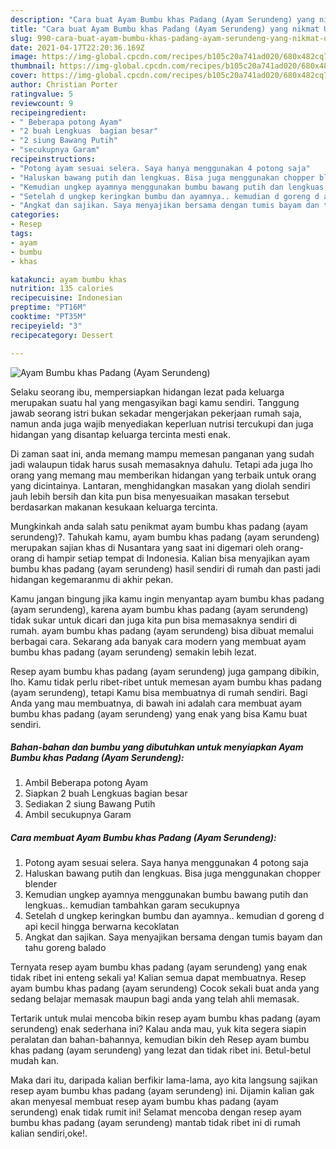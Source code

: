 ```yaml
---
description: "Cara buat Ayam Bumbu khas Padang (Ayam Serundeng) yang nikmat Untuk Jualan"
title: "Cara buat Ayam Bumbu khas Padang (Ayam Serundeng) yang nikmat Untuk Jualan"
slug: 990-cara-buat-ayam-bumbu-khas-padang-ayam-serundeng-yang-nikmat-untuk-jualan
date: 2021-04-17T22:20:36.169Z
image: https://img-global.cpcdn.com/recipes/b105c20a741ad020/680x482cq70/ayam-bumbu-khas-padang-ayam-serundeng-foto-resep-utama.jpg
thumbnail: https://img-global.cpcdn.com/recipes/b105c20a741ad020/680x482cq70/ayam-bumbu-khas-padang-ayam-serundeng-foto-resep-utama.jpg
cover: https://img-global.cpcdn.com/recipes/b105c20a741ad020/680x482cq70/ayam-bumbu-khas-padang-ayam-serundeng-foto-resep-utama.jpg
author: Christian Porter
ratingvalue: 5
reviewcount: 9
recipeingredient:
- " Beberapa potong Ayam"
- "2 buah Lengkuas  bagian besar"
- "2 siung Bawang Putih"
- "secukupnya Garam"
recipeinstructions:
- "Potong ayam sesuai selera. Saya hanya menggunakan 4 potong saja"
- "Haluskan bawang putih dan lengkuas. Bisa juga menggunakan chopper blender"
- "Kemudian ungkep ayamnya menggunakan bumbu bawang putih dan lengkuas.. kemudian tambahkan garam secukupnya"
- "Setelah d ungkep keringkan bumbu dan ayamnya.. kemudian d goreng d api kecil hingga berwarna kecoklatan"
- "Angkat dan sajikan. Saya menyajikan bersama dengan tumis bayam dan tahu goreng balado"
categories:
- Resep
tags:
- ayam
- bumbu
- khas

katakunci: ayam bumbu khas 
nutrition: 135 calories
recipecuisine: Indonesian
preptime: "PT16M"
cooktime: "PT35M"
recipeyield: "3"
recipecategory: Dessert

---
```



![Ayam Bumbu khas Padang (Ayam Serundeng)](https://img-global.cpcdn.com/recipes/b105c20a741ad020/680x482cq70/ayam-bumbu-khas-padang-ayam-serundeng-foto-resep-utama.jpg)

Selaku seorang ibu, mempersiapkan hidangan lezat pada keluarga merupakan suatu hal yang mengasyikan bagi kamu sendiri. Tanggung jawab seorang istri bukan sekadar mengerjakan pekerjaan rumah saja, namun anda juga wajib menyediakan keperluan nutrisi tercukupi dan juga hidangan yang disantap keluarga tercinta mesti enak.

Di zaman  saat ini, anda memang mampu memesan panganan yang sudah jadi walaupun tidak harus susah memasaknya dahulu. Tetapi ada juga lho orang yang memang mau memberikan hidangan yang terbaik untuk orang yang dicintainya. Lantaran, menghidangkan masakan yang diolah sendiri jauh lebih bersih dan kita pun bisa menyesuaikan masakan tersebut berdasarkan makanan kesukaan keluarga tercinta. 



Mungkinkah anda salah satu penikmat ayam bumbu khas padang (ayam serundeng)?. Tahukah kamu, ayam bumbu khas padang (ayam serundeng) merupakan sajian khas di Nusantara yang saat ini digemari oleh orang-orang di hampir setiap tempat di Indonesia. Kalian bisa menyajikan ayam bumbu khas padang (ayam serundeng) hasil sendiri di rumah dan pasti jadi hidangan kegemaranmu di akhir pekan.

Kamu jangan bingung jika kamu ingin menyantap ayam bumbu khas padang (ayam serundeng), karena ayam bumbu khas padang (ayam serundeng) tidak sukar untuk dicari dan juga kita pun bisa memasaknya sendiri di rumah. ayam bumbu khas padang (ayam serundeng) bisa dibuat memalui berbagai cara. Sekarang ada banyak cara modern yang membuat ayam bumbu khas padang (ayam serundeng) semakin lebih lezat.

Resep ayam bumbu khas padang (ayam serundeng) juga gampang dibikin, lho. Kamu tidak perlu ribet-ribet untuk memesan ayam bumbu khas padang (ayam serundeng), tetapi Kamu bisa membuatnya di rumah sendiri. Bagi Anda yang mau membuatnya, di bawah ini adalah cara membuat ayam bumbu khas padang (ayam serundeng) yang enak yang bisa Kamu buat sendiri.

<!--inarticleads1-->

##### Bahan-bahan dan bumbu yang dibutuhkan untuk menyiapkan Ayam Bumbu khas Padang (Ayam Serundeng):

1. Ambil  Beberapa potong Ayam
1. Siapkan 2 buah Lengkuas  bagian besar
1. Sediakan 2 siung Bawang Putih
1. Ambil secukupnya Garam




<!--inarticleads2-->

##### Cara membuat Ayam Bumbu khas Padang (Ayam Serundeng):

1. Potong ayam sesuai selera. Saya hanya menggunakan 4 potong saja
1. Haluskan bawang putih dan lengkuas. Bisa juga menggunakan chopper blender
1. Kemudian ungkep ayamnya menggunakan bumbu bawang putih dan lengkuas.. kemudian tambahkan garam secukupnya
1. Setelah d ungkep keringkan bumbu dan ayamnya.. kemudian d goreng d api kecil hingga berwarna kecoklatan
1. Angkat dan sajikan. Saya menyajikan bersama dengan tumis bayam dan tahu goreng balado




Ternyata resep ayam bumbu khas padang (ayam serundeng) yang enak tidak ribet ini enteng sekali ya! Kalian semua dapat membuatnya. Resep ayam bumbu khas padang (ayam serundeng) Cocok sekali buat anda yang sedang belajar memasak maupun bagi anda yang telah ahli memasak.

Tertarik untuk mulai mencoba bikin resep ayam bumbu khas padang (ayam serundeng) enak sederhana ini? Kalau anda mau, yuk kita segera siapin peralatan dan bahan-bahannya, kemudian bikin deh Resep ayam bumbu khas padang (ayam serundeng) yang lezat dan tidak ribet ini. Betul-betul mudah kan. 

Maka dari itu, daripada kalian berfikir lama-lama, ayo kita langsung sajikan resep ayam bumbu khas padang (ayam serundeng) ini. Dijamin kalian gak akan menyesal membuat resep ayam bumbu khas padang (ayam serundeng) enak tidak rumit ini! Selamat mencoba dengan resep ayam bumbu khas padang (ayam serundeng) mantab tidak ribet ini di rumah kalian sendiri,oke!.


